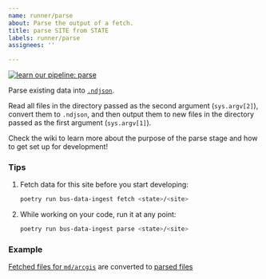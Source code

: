 ```yaml
---
name: runner/parse
about: Parse the output of a fetch.
title: parse SITE from STATE
labels: runner/parse
assignees: ''

---
```


[![learn our pipeline: parse](https://img.shields.io/static/v1?label=learn%20our%20pipeline&message=parse&style=social)](https://github.com/CampusPulse/data-ingest/wiki/Runner-pipeline-stages#parse)

Parse existing data into [`.ndjson`](http://ndjson.org/).

Read all files in the directory passed as the second argument (`sys.argv[2]`), convert them to `.ndjson`, and then output them to new files in the directory passed as the first argument (`sys.argv[1]`).

Check the wiki to learn more about the purpose of the parse stage and how to get set up for development!

### Tips

1. Fetch data for this site before you start developing:
    ```sh
    poetry run bus-data-ingest fetch <state>/<site>
    ```

1. While working on your code, run it at any point:
    ```sh
    poetry run bus-data-ingest parse <state>/<site>
    ```

### Example
[Fetched files for `md/arcgis`](https://github.com/CampusPulse/data-ingest-results/tree/main/md/arcgis/raw) are converted to [parsed files](https://github.com/CampusPulse/data-ingest-results/tree/main/md/arcgis/parsed)
